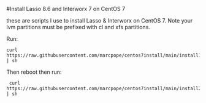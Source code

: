 #Install Lasso 8.6 and Interworx 7 on CentOS 7

these are scripts I use to install Lasso & Interworx on CentOS 7. Note your lvm partitions must be prefixed with cl and xfs partitions.

Run:
```
curl https://raw.githubusercontent.com/marcpope/centos7install/main/install1.sh | sh
```

Then reboot then run:
```
 curl https://raw.githubusercontent.com/marcpope/centos7install/main/install2.sh | sh
 ```
